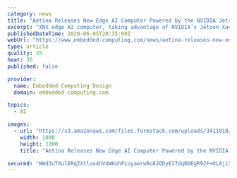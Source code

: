 ```yaml
---
category: news
title: "Aetina Releases New Edge AI Computer Powered by the NVIDIA Jetson Platform"
excerpt: "XNX edge AI computer, taking advantage of NVIDIA’s Jetson Xavier NX capabilities. This expands its range of edge AI systems built on the Jetson platform."
publishedDateTime: 2020-06-05T20:35:00Z
webUrl: "https://www.embedded-computing.com/news/aetina-releases-new-edge-ai-computer-powered-by-the-nvidia-jetson-platform"
type: article
quality: 35
heat: 35
published: false

provider:
  name: Embedded Computing Design
  domain: embedded-computing.com

topics:
  - AI

images:
  - url: "https://s3.amazonaws.com/files.formstack.com/uploads/3411018/76219803/621145947/76219803_nx_platform_release.jpg"
    width: 1800
    height: 1200
    title: "Aetina Releases New Edge AI Computer Powered by the NVIDIA Jetson Platform"

secured: "WWd3uTXulERqZXtlvu4hV4WKohFLuyawrw0o8JQDyE37dqDDEgR92F+OLAji5l67+e/QIBAh0LuMKMOZlAVyeumFDKF4W+MNU7Khn3BVsNPMEG0JEQzBUPsfj2GMcxOphSmavivf5u4Wo1nnAvK0cofVuWokIIffyCgNygbDWQ51SLEunATs6IVzNlrHB+7o0i7TB143kVwmhd/BF96r/QSleAQrUX6iwdMNFauXATd3iCDBQBjYYQxp47JW+6iP9XXSX5tP7S84/FxcYl3u6sdpXT+qjbOEnq7NAw9iCGDl3rKBBD69YWDR1MssN47qbrkuuwsmsFzNq3PhPtRBISKawKXnus5Ux+xOv7d436diOHGe7Ya9Ya+P+Enthtd7WeDx4Cebj7y4HpaJy6zwHw1VuEVfaxYjTwikh6a0t524naYijbx/6iBdRXQ5g2mjhhCv7egUYlJRCqMz2kvcNkVFo/zBtA/YhAJY6oSEIuQ=;SkCJsoqPOjcAtqe3av/uaw=="
---
```


